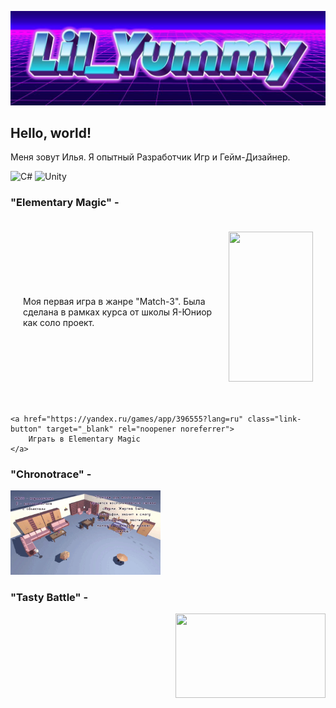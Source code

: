 ![Header](https://github.com/lilYummy228/lilYummy228/blob/main/Assets/Title.jpg)

<h2> Hello, world! </h2>
Меня зовут Илья. Я опытный Разработчик Игр и Гейм-Дизайнер.

<img src="https://cdn.jsdelivr.net/gh/devicons/devicon/icons/csharp/csharp-original.svg" width="50" alt="C#"> <img src="https://cdn.jsdelivr.net/gh/devicons/devicon/icons/unity/unity-original.svg" width="50" alt="Unity">

<head>
    <style>
        .container {
            display: flex;
            align-items: center; /* Выравнивание по вертикали */
            gap: 10px; /* Расстояние между текстом и изображением */
            max-width: 1000px;
            margin: 0 auto;
            padding: 20px;
        }
    </style>
</head>

<p>
    <h3> "Elementary Magic" - </h3>
        <div class="container">
            Моя первая игра в жанре "Match-3". Была сделана в рамках курса от школы Я-Юниор как соло проект.
                <align="right"> <alt="GIF"> <img src="https://github.com/lilYummy228/lilYummy228/blob/main/Assets/ElementaryMagic.gif" width="135px" height="240px"> </p>
        </div>
    
    <a href="https://yandex.ru/games/app/396555?lang=ru" class="link-button" target="_blank" rel="noopener noreferrer">
        Играть в Elementary Magic
    </a>

</p>

<h3> "Chronotrace" - </h3>
  <p align="left"> <alt="GIF"> <img src="https://github.com/lilYummy228/lilYummy228/blob/main/Assets/Chronotrace.gif" width="240px" height="135px"> </p>

<h3> "Tasty Battle" - </h3>
  <p align="right"> <alt="GIF"> <img src="https://github.com/lilYummy228/lilYummy228/blob/main/Assets/TastyBattle.gif" width="240px" height="135px"> </p>